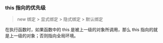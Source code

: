 ### this 指向的优先级

> new 绑定 > 显式绑定 > 隐式绑定 > 默认绑定

在执行函数时，如果函数中的 this 是被上一级的对象所调用，那么 this 指向的就是上一级的对象；否则指向全局环境。